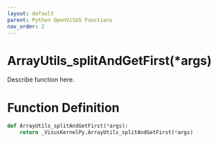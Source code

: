 ```yaml
---
layout: default
parent: Python OpenViSUS Functions
nav_order: 2
---
```


# ArrayUtils_splitAndGetFirst(*args)

Describe function here.

# Function Definition

```python
def ArrayUtils_splitAndGetFirst(*args):
    return _VisusKernelPy.ArrayUtils_splitAndGetFirst(*args)
```